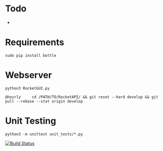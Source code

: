 # Todo

* 

# Requirements
```
sudo pip install bottle
```

# Webserver
```
python3 RocketGUI.py

@hourly		cd /PATH/TO/RocketAPI/ && git reset --hard develop && git pull --rebase --stat origin develop
```

# Unit Testing
```
python3 -m unittest unit_tests/*.py
```

[![Build Status](https://travis-ci.org/JulianKahnert/RocketAPI.svg?branch=develop)](https://travis-ci.org/JulianKahnert/RocketAPI)